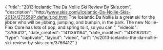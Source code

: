 {
    "title": "2013 Icelantic The Da Nollie Ski Review By Skis.com",
    "description": "http:\/\/www.skis.com\/Icelantic-Da-Nollie-Skis-2013\/273559P,default,pd.html  The Icelantic Da Nollie is a great ski for the jibber who will be jibbing, jumping, and bumpin, in the park. The new Nollie-Flex Core has lots of pop, and spring to it, so you can ",
    "videoid": "3766412",
    "date_created": "1411361184",
    "date_modified": "1418182012",
    "type": "captivate",
    "layout": "video",
    "url": "\/v\/2013-icelantic-the-da-nollie-ski-review-by-skis-com\/3766412"
}